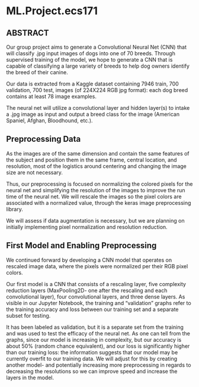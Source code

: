 # ML.Project.ecs171

## ABSTRACT

Our group project aims to generate a Convolutional Neural Net (CNN) that will classify .jpg input images of dogs into one of 70 breeds. Through supervised training of the model, we hope to generate a CNN that is capable of classifying a large variety of breeds to help dog owners identify the breed of their canine. 

Our data is extracted from a Kaggle dataset containing 7946 train, 700 validation, 700 test, images (of 224X224 RGB jpg format): each dog breed contains at least 78 image examples. 

The neural net will utilize a convolutional layer and hidden layer(s) to intake a .jpg image as input and output a breed class for the image (American Spaniel, Afghan, Bloodhound, etc.). 

## Preprocessing Data

As the images are of the same dimension and contain the same features of the subject and position them in the same frame, central location, and resolution, most of the logistics around centering and changing the image size are not necessary. 

Thus, our preprocessing is focused on normalizing the colored pixels for the neural net and simplifying the resolution of the images to improve the run time of the neural net. We will rescale the images so the pixel colors are associated with a normalized value, through the keras image preprocessing library. 

We will assess if data augmentation is necessary, but we are planning on initially implementing pixel normalization and resolution  reduction.

## First Model and Enabling Preprocessing
We continued forward by developing a CNN model that operates on rescaled image data, where the pixels were normalized per their RGB pixel colors.

Our first model is a CNN that consists of a rescaling layer, five complexity reduction layers (MaxPooling2D- one after the rescaling and each convolutional layer), four convolutional layers, and three dense layers. As visible in our Jupyter Notebook, the training and “validation” graphs refer to the training accuracy and loss between our training set and a separate subset for testing. 

It has been labeled as validation, but it is a separate set from the training and was used to test the efficacy of the neural net. As one can tell from the graphs, since our model is increasing in complexity, but our accuracy is about 50% (random chance equivalent), and our loss is significantly higher than our training loss: the information suggests that our model may be currently overfit to our training data. We will adjust for this by creating another model- and potentially increasing more preprocessing in regards to decreasing the resolutions so we can improve speed and increase the layers in the model.
